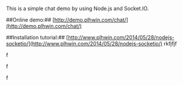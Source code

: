 This is a simple chat demo by using Node.js and Socket.IO.


##Online demo:##
  [http://demo.plhwin.com/chat/](http://demo.plhwin.com/chat/)



##Installation tutorial:##
  [http://www.plhwin.com/2014/05/28/nodejs-socketio/](http://www.plhwin.com/2014/05/28/nodejs-socketio/)
rkfjfjf

f

f

f
